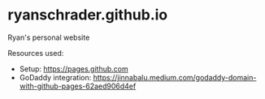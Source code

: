 # ryanschrader.github.io
Ryan's personal website

Resources used:
* Setup: https://pages.github.com
* GoDaddy integration: https://jinnabalu.medium.com/godaddy-domain-with-github-pages-62aed906d4ef
